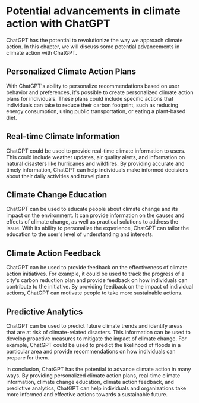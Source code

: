 Potential advancements in climate action with ChatGPT
=======================================================================================================

ChatGPT has the potential to revolutionize the way we approach climate action. In this chapter, we will discuss some potential advancements in climate action with ChatGPT.

Personalized Climate Action Plans
---------------------------------

With ChatGPT's ability to personalize recommendations based on user behavior and preferences, it's possible to create personalized climate action plans for individuals. These plans could include specific actions that individuals can take to reduce their carbon footprint, such as reducing energy consumption, using public transportation, or eating a plant-based diet.

Real-time Climate Information
-----------------------------

ChatGPT could be used to provide real-time climate information to users. This could include weather updates, air quality alerts, and information on natural disasters like hurricanes and wildfires. By providing accurate and timely information, ChatGPT can help individuals make informed decisions about their daily activities and travel plans.

Climate Change Education
------------------------

ChatGPT can be used to educate people about climate change and its impact on the environment. It can provide information on the causes and effects of climate change, as well as practical solutions to address the issue. With its ability to personalize the experience, ChatGPT can tailor the education to the user's level of understanding and interests.

Climate Action Feedback
-----------------------

ChatGPT can be used to provide feedback on the effectiveness of climate action initiatives. For example, it could be used to track the progress of a city's carbon reduction plan and provide feedback on how individuals can contribute to the initiative. By providing feedback on the impact of individual actions, ChatGPT can motivate people to take more sustainable actions.

Predictive Analytics
--------------------

ChatGPT can be used to predict future climate trends and identify areas that are at risk of climate-related disasters. This information can be used to develop proactive measures to mitigate the impact of climate change. For example, ChatGPT could be used to predict the likelihood of floods in a particular area and provide recommendations on how individuals can prepare for them.

In conclusion, ChatGPT has the potential to advance climate action in many ways. By providing personalized climate action plans, real-time climate information, climate change education, climate action feedback, and predictive analytics, ChatGPT can help individuals and organizations take more informed and effective actions towards a sustainable future.
